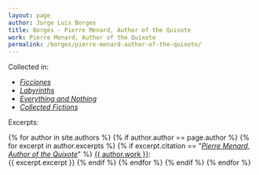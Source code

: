 ```yaml
---
layout: page
author: Jorge Luis Borges
title: Borges - Pierre Menard, Author of the Quixote
work: Pierre Menard, Author of the Quixote
permalink: /borges/pierre-menard-author-of-the-quixote/
---
```


Collected in:

* [_Ficciones_](/borges/ficciones)
* [_Labyrinths_](/borges/labyrinths) 
* [_Everything and Nothing_](/borges/everything-and-nothing)
* [_Collected Fictions_](/borges/collected-fictions)

Excerpts:

{% for author in site.authors %}
{% if author.author == page.author %}
{% for excerpt in author.excerpts %}
{% if excerpt.citation == "[_Pierre Menard, Author of the Quixote_](/borges/pierre-menard-author-of-the-quixote)" %}
<a href="{{ author.permalink }}">{{ author.work }}</a>:<br/>
{{ excerpt.excerpt }}
{% endif %}
{% endfor %}
{% endif %}
{% endfor %}
